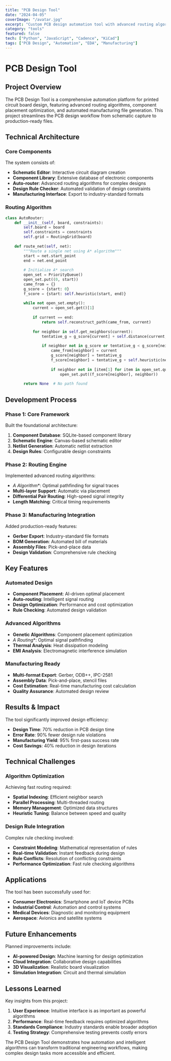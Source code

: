 ```yaml
---
title: "PCB Design Tool"
date: "2024-04-05"
coverImage: "/avatar.jpg"
excerpt: "Custom PCB design automation tool with advanced routing algorithms and component placement optimization."
category: "tools"
featured: false
tech: ["Python", "JavaScript", "Cadence", "KiCad"]
tags: ["PCB Design", "Automation", "EDA", "Manufacturing"]
---
```


# PCB Design Tool

## Project Overview

The PCB Design Tool is a comprehensive automation platform for printed circuit board design, featuring advanced routing algorithms, component placement optimization, and automated manufacturing file generation. This project streamlines the PCB design workflow from schematic capture to production-ready files.

## Technical Architecture

### Core Components

The system consists of:

- **Schematic Editor**: Interactive circuit diagram creation
- **Component Library**: Extensive database of electronic components
- **Auto-router**: Advanced routing algorithms for complex designs
- **Design Rule Checker**: Automated validation of design constraints
- **Manufacturing Interface**: Export to industry-standard formats

### Routing Algorithm

```python
class AutoRouter:
    def __init__(self, board, constraints):
        self.board = board
        self.constraints = constraints
        self.grid = RoutingGrid(board)
        
    def route_net(self, net):
        """Route a single net using A* algorithm"""
        start = net.start_point
        end = net.end_point
        
        # Initialize A* search
        open_set = PriorityQueue()
        open_set.put((0, start))
        came_from = {}
        g_score = {start: 0}
        f_score = {start: self.heuristic(start, end)}
        
        while not open_set.empty():
            current = open_set.get()[1]
            
            if current == end:
                return self.reconstruct_path(came_from, current)
                
            for neighbor in self.get_neighbors(current):
                tentative_g = g_score[current] + self.distance(current, neighbor)
                
                if neighbor not in g_score or tentative_g < g_score[neighbor]:
                    came_from[neighbor] = current
                    g_score[neighbor] = tentative_g
                    f_score[neighbor] = tentative_g + self.heuristic(neighbor, end)
                    
                    if neighbor not in [item[1] for item in open_set.queue]:
                        open_set.put((f_score[neighbor], neighbor))
        
        return None  # No path found
```

## Development Process

### Phase 1: Core Framework

Built the foundational architecture:

1. **Component Database**: SQLite-based component library
2. **Schematic Engine**: Canvas-based schematic editor
3. **Netlist Generation**: Automatic netlist extraction
4. **Design Rules**: Configurable design constraints

### Phase 2: Routing Engine

Implemented advanced routing algorithms:

- **A* Algorithm**: Optimal pathfinding for signal traces
- **Multi-layer Support**: Automatic via placement
- **Differential Pair Routing**: High-speed signal integrity
- **Length Matching**: Critical timing requirements

### Phase 3: Manufacturing Integration

Added production-ready features:

- **Gerber Export**: Industry-standard file formats
- **BOM Generation**: Automated bill of materials
- **Assembly Files**: Pick-and-place data
- **Design Validation**: Comprehensive rule checking

## Key Features

### Automated Design
- **Component Placement**: AI-driven optimal placement
- **Auto-routing**: Intelligent signal routing
- **Design Optimization**: Performance and cost optimization
- **Rule Checking**: Automated design validation

### Advanced Algorithms
- **Genetic Algorithms**: Component placement optimization
- **A* Routing**: Optimal signal pathfinding
- **Thermal Analysis**: Heat dissipation modeling
- **EMI Analysis**: Electromagnetic interference simulation

### Manufacturing Ready
- **Multi-format Export**: Gerber, ODB++, IPC-2581
- **Assembly Data**: Pick-and-place, stencil files
- **Cost Estimation**: Real-time manufacturing cost calculation
- **Quality Assurance**: Automated design review

## Results & Impact

The tool significantly improved design efficiency:

- **Design Time**: 70% reduction in PCB design time
- **Error Rate**: 90% fewer design rule violations
- **Manufacturing Yield**: 95% first-pass success rate
- **Cost Savings**: 40% reduction in design iterations

## Technical Challenges

### Algorithm Optimization
Achieving fast routing required:

- **Spatial Indexing**: Efficient neighbor search
- **Parallel Processing**: Multi-threaded routing
- **Memory Management**: Optimized data structures
- **Heuristic Tuning**: Balance between speed and quality

### Design Rule Integration
Complex rule checking involved:

- **Constraint Modeling**: Mathematical representation of rules
- **Real-time Validation**: Instant feedback during design
- **Rule Conflicts**: Resolution of conflicting constraints
- **Performance Optimization**: Fast rule checking algorithms

## Applications

The tool has been successfully used for:

- **Consumer Electronics**: Smartphone and IoT device PCBs
- **Industrial Control**: Automation and control systems
- **Medical Devices**: Diagnostic and monitoring equipment
- **Aerospace**: Avionics and satellite systems

## Future Enhancements

Planned improvements include:

- **AI-powered Design**: Machine learning for design optimization
- **Cloud Integration**: Collaborative design capabilities
- **3D Visualization**: Realistic board visualization
- **Simulation Integration**: Circuit and thermal simulation

## Lessons Learned

Key insights from this project:

1. **User Experience**: Intuitive interface is as important as powerful algorithms
2. **Performance**: Real-time feedback requires optimized algorithms
3. **Standards Compliance**: Industry standards enable broader adoption
4. **Testing Strategy**: Comprehensive testing prevents costly errors

The PCB Design Tool demonstrates how automation and intelligent algorithms can transform traditional engineering workflows, making complex design tasks more accessible and efficient. 